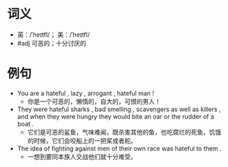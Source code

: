 # 词义
- 英：/ˈheɪtfl/； 美：/ˈheɪtfl/
- #adj 可恶的；十分讨厌的
# 例句
- You are a hateful , lazy , arrogant , hateful man !
	- 你是一个可恶的，懒惰的，自大的，可恨的男人！
- They were hateful sharks , bad smelling , scavengers as well as killers , and when they were hungry they would bite an oar or the rudder of a boat .
	- 它们是可恶的鲨鱼，气味难闻，既杀害其他的鱼，也吃腐烂的死鱼，饥饿的时候，它们会咬船上的一把桨或者舵。
- The idea of fighting against men of their own race was hateful to them .
	- 一想到要同本族人交战他们就十分难受。
